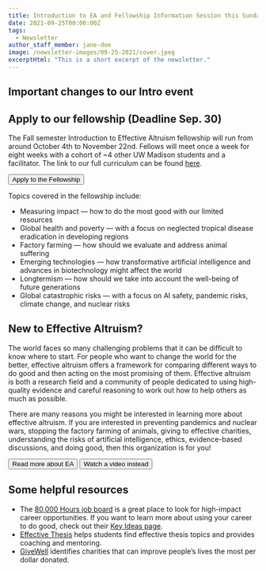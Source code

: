 ```yaml
---
title: Introduction to EA and Fellowship Information Session this Sunday!
date: 2021-09-25T00:00:00Z
tags:
  - Newsletter
author_staff_member: jane-doe
image: /newsletter-images/09-25-2021/cover.jpeg
excerptHtml: "This is a short excerpt of the newsletter."
---
```


## Important changes to our Intro event

## Apply to our fellowship (Deadline Sep. 30)

The Fall semester Introduction to Effective Altruism fellowship will run from around October 4th to November 22nd. Fellows will meet once a week for eight weeks with a cohort of ~4 other UW Madison students and a facilitator. The link to our full curriculum can be found <a href="https://docs.google.com/document/d/1Xo1hog4e5wiU2CL6qUdavjdsQP1oQGGgsvnqRSD0-O4/edit#" target="_blank">here</a>.

<button>Apply to the Fellowship</button>

Topics covered in the fellowship include:

- Measuring impact — how to do the most good with our limited resources
- Global health and poverty — with a focus on neglected tropical disease eradication in developing regions
- Factory farming — how should we evaluate and address animal suffering
- Emerging technologies — how transformative artificial intelligence and advances in biotechnology might affect the world
- Longtermism — how should we take into account the well-being of future generations
- Global catastrophic risks — with a focus on AI safety, pandemic risks, climate change, and nuclear risks

## New to Effective Altruism?

The world faces so many challenging problems that it can be difficult to know where to start. For people who want to change the world for the better, effective altruism offers a framework for comparing different ways to do good and then acting on the most promising of them. Effective altruism is both a research field and a community of people dedicated to using high-quality evidence and careful reasoning to work out how to help others as much as possible.

There are many reasons you might be interested in learning more about effective altruism. If you are interested in preventing pandemics and nuclear wars, stopping the factory farming of animals, giving to effective charities, understanding the risks of artificial intelligence, ethics, evidence-based discussions, and doing good, then this organization is for you!

<button>Read more about EA</button>
<button>Watch a video instead</button>

## Some helpful resources

- The <a href="https://80000hours.org/job-board/" target="_blank">80,000 Hours job board</a> is a great place to look for high-impact career opportunities. If you want to learn more about using your career to do good, check out their <a href="https://80000hours.org/key-ideas/" target="_blank">Key Ideas page</a>.
- <a href="https://effectivethesis.org/" target="_blank">Effective Thesis</a> helps students find effective thesis topics and provides coaching and mentoring.
- <a href="https://givewell.org" target="_blank">GiveWell</a> identifies charities that can improve people’s lives the most per dollar donated.

